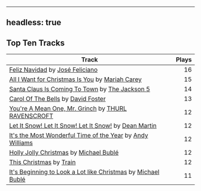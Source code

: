 
---
headless: true
---

## Top Ten Tracks

| Track | Plays |
| --- |  ---: |
|[Feliz Navidad](https://www.iheart.com/artist/jose-feliciano-30507/songs/feliz-navidad-2954725/) by [José Feliciano](https://www.iheart.com/artist/jose-feliciano-30507/)| 16|
|[All I Want for Christmas Is You](https://www.iheart.com/artist/mariah-carey-31885/songs/all-i-want-for-christmas-is-you-20275005/) by [Mariah Carey](https://www.iheart.com/artist/mariah-carey-31885/)| 15|
|[Santa Claus Is Coming To Town](https://www.iheart.com/artist/the-jackson-5-35053/songs/santa-claus-is-coming-to-town-24116663/) by [The Jackson 5](https://www.iheart.com/artist/the-jackson-5-35053/)| 14|
|[Carol Of The Bells](https://www.iheart.com/artist/david-foster-58573/songs/carol-of-the-bells-61427124/) by [David Foster](https://www.iheart.com/artist/david-foster-58573/)| 13|
|[You're A Mean One, Mr. Grinch](https://www.iheart.com/artist/thurl-ravenscroft-89607/songs/youre-a-mean-one-mr-grinch-19309448/) by [THURL RAVENSCROFT](https://www.iheart.com/artist/thurl-ravenscroft-89607/)| 12|
|[Let It Snow! Let It Snow! Let It Snow!](https://www.iheart.com/artist/dean-martin-6555/songs/let-it-snow-let-it-snow-let-it-snow-29762326/) by [Dean Martin](https://www.iheart.com/artist/dean-martin-6555/)| 12|
|[It's the Most Wonderful Time of the Year](https://www.iheart.com/artist/andy-williams-16425/songs/its-the-most-wonderful-time-of-the-year-2020286/) by [Andy Williams](https://www.iheart.com/artist/andy-williams-16425/)| 12|
|[Holly Jolly Christmas](https://www.iheart.com/artist/michael-buble-58319/songs/holly-jolly-christmas-15584320/) by [Michael Bublé](https://www.iheart.com/artist/michael-buble-58319/)| 12|
|[This Christmas](https://www.iheart.com/artist/train-90187/songs/this-christmas-51449568/) by [Train](https://www.iheart.com/artist/train-90187/)| 12|
|[It's Beginning to Look a Lot like Christmas](https://www.iheart.com/artist/michael-buble-58319/songs/its-beginning-to-look-a-lot-like-christmas-15584315/) by [Michael Bublé](https://www.iheart.com/artist/michael-buble-58319/)| 11|
